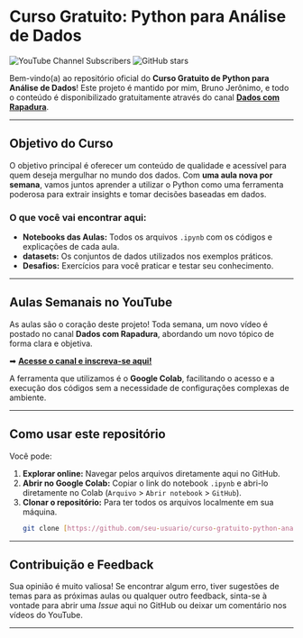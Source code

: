 # Curso Gratuito: Python para Análise de Dados

![YouTube Channel Subscribers](https://img.shields.io/youtube/channel/subscribers/UCHSPI3op_MlTPfauONxpZYw?style=social)
![GitHub stars](https://img.shields.io/github/stars/obrunojeronimo/curso-gratuito-python-analise-de-dados?style=social)

Bem-vindo(a) ao repositório oficial do **Curso Gratuito de Python para Análise de Dados**! Este projeto é mantido por mim, Bruno Jerônimo, e todo o conteúdo é disponibilizado gratuitamente através do canal [**Dados com Rapadura**](https://www.youtube.com/@dadoscomrapadura).

---

## Objetivo do Curso

O objetivo principal é oferecer um conteúdo de qualidade e acessível para quem deseja mergulhar no mundo dos dados. Com **uma aula nova por semana**, vamos juntos aprender a utilizar o Python como uma ferramenta poderosa para extrair insights e tomar decisões baseadas em dados.

### O que você vai encontrar aqui:

* **Notebooks das Aulas:** Todos os arquivos `.ipynb` com os códigos e explicações de cada aula.
* **datasets:** Os conjuntos de dados utilizados nos exemplos práticos.
* **Desafios:** Exercícios para você praticar e testar seu conhecimento.

---

## Aulas Semanais no YouTube

As aulas são o coração deste projeto! Toda semana, um novo vídeo é postado no canal **Dados com Rapadura**, abordando um novo tópico de forma clara e objetiva.

➡ **[Acesse o canal e inscreva-se aqui!](https://www.youtube.com/@dadoscomrapadura)**

A ferramenta que utilizamos é o **Google Colab**, facilitando o acesso e a execução dos códigos sem a necessidade de configurações complexas de ambiente.

---

## Como usar este repositório

Você pode:

1.  **Explorar online:** Navegar pelos arquivos diretamente aqui no GitHub.
2.  **Abrir no Google Colab:** Copiar o link do notebook `.ipynb` e abri-lo diretamente no Colab (`Arquivo` > `Abrir notebook` > `GitHub`).
3.  **Clonar o repositório:** Para ter todos os arquivos localmente em sua máquina.
    ```bash
    git clone [https://github.com/seu-usuario/curso-gratuito-python-analise-de-dados.git](https://github.com/seu-usuario/curso-gratuito-python-analise-de-dados.git)
    ```

---

## Contribuição e Feedback

Sua opinião é muito valiosa! Se encontrar algum erro, tiver sugestões de temas para as próximas aulas ou qualquer outro feedback, sinta-se à vontade para abrir uma *Issue* aqui no GitHub ou deixar um comentário nos vídeos do YouTube.

---

